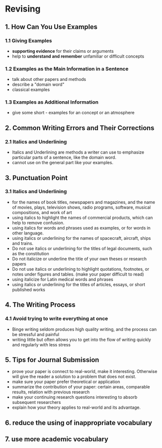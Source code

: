 # Revising

## 1. How Can You Use Examples

### 1.1 Giving Examples

- **supporting evidence** for their claims or arguments
- help to **understand and remember** unfamiliar or difficult concepts

### 1.2 Examples as the Main Information in a Sentence

- talk about other papers and methods
- describe a "domain word"
- classical examples

### 1.3 Examples as Additional Information

- give some short - examples for an concept or an atmosphere



## 2. Common Writing Errors and Their Corrections

### 2.1 Italics and Underlining

- Italics and Underlining are methods a writer can use to emphasize particular parts of a sentence, like the domain word. 
- cannot use on the general part like your examples.



## 3. Punctuation Point

### 3.1 Italics and Underlining

- for the names of book titles, newspapers and magazines, and the name of movies, plays, television shows, radio programs, software, musical compositions, and work of art
- using italics to highlight the names of commercial products, which can help to remove  confusion.
- using italics for words and phrases used as examples, or for words in other language.
- using italics or underlining for the names of spacecraft, aircraft, ships and trains.
- Do not use italics or underlining for the titles of legal documents, such as the constitution
- Do not italicize or underline the title of your own theses or research papers
- Do not use italics or underlining to highlight quotations, footnotes, or notes under figures and tables. (make your paper difficult to read)
- using italicize for Latin medical words and phrases
- using italics or underlining for the titles of articles, essays, or short published works



## 4. The Writing Process

### 4.1 Avoid trying to write everything at once

- Binge writing seldom produces high quality writing, and the process can be stressful and painful
- writing little but often allows you to get into the flow of writing quickly and regularly with less stress



## 5. Tips for Journal Submission

- prove your paper is connect to real-world, make it interesting. Otherwise will give the reader a solution to a problem that does not exist.
- make sure your paper prefer theoretical or application
- summarize the contribution of your paper: certain areas, comparable results, relation with previous research
- make your continuing research questions interesting to absorb subsequent researchers
- explain how your theory applies to real-world and its advantage.



## 6. reduce the using of inappropriate vocabulary

## 7. use more academic vocabulary

